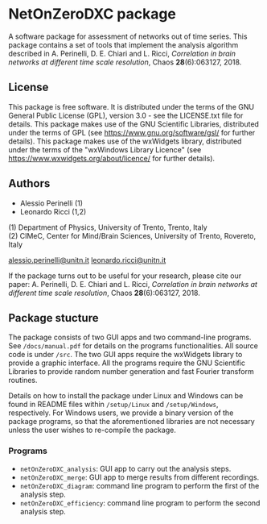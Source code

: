 # NetOnZeroDXC package

A software package for assessment of networks out of time series. This package contains a set of tools that implement the analysis algorithm described in A. Perinelli, D. E. Chiari and L. Ricci, _Correlation in brain networks at different time scale resolution_, Chaos __28__(6):063127, 2018.

## License

This package is free software. It is distributed under the terms of the GNU General Public License (GPL), version 3.0 - see the LICENSE.txt file for details.
This package makes use of the GNU Scientific Libraries, distributed under the terms of GPL (see https://www.gnu.org/software/gsl/ for further details).
This package makes use of the wxWidgets library, distributed under the terms of the "wxWindows Library Licence" (see https://www.wxwidgets.org/about/licence/ for further details).

## Authors

- Alessio Perinelli (1)
- Leonardo Ricci (1,2)

(1) Department of Physics, University of Trento, Trento, Italy  
(2) CIMeC, Center for Mind/Brain Sciences, University of Trento, Rovereto, Italy

alessio.perinelli@unitn.it
leonardo.ricci@unitn.it

If the package turns out to be useful for your research, please cite our paper:
	A. Perinelli, D. E. Chiari and L. Ricci, _Correlation in brain networks at different time scale resolution_, Chaos __28__(6):063127, 2018.

## Package stucture

The package consists of two GUI apps and two command-line programs. See `/docs/manual.pdf` for details on the programs functionalities. All source code is under `/src`.
The two GUI apps require the wxWidgets library to provide a graphic interface. All the programs require the GNU Scientific Libraries to provide random number generation and fast Fourier transform routines.

Details on how to install the package under Linux and Windows can be found in README files within `/setup/Linux` and `/setup/Windows`, respectively. For Windows users, we provide a binary version of the package programs, so that the aforementioned libraries are not necessary unless the user wishes to re-compile the package.

### Programs

- `netOnZeroDXC_analysis`: GUI app to carry out the analysis steps.
- `netOnZeroDXC_merge`: GUI app to merge results from different recordings.
- `netOnZeroDXC_diagram`: command line program to perform the first of the analysis step.
- `netOnZeroDXC_efficiency`: command line program to perform the second analysis step.
